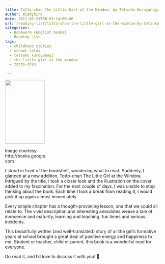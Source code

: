 ```yaml
---
title: Totto-chan The Little Girl at the Window, by Tetsuko Kuroyanagi (Translated by Dorothy Britton)
author: aladybird
date: 2011-09-21T08:03:14+00:00
url: /reading-list/totto-chan-the-little-girl-at-the-window-by-tetsuko-kuroyanagi-translated-by-dorothy-britton/
categories:
  - Bookworm (English books)
  - Reading List
tags:
  - childhood stories
  - school tales
  - tetsuko kuroyanagi
  - the little girl at the window
  - totto-chan

---
```

<div id="attachment_204" style="width: 138px" class="wp-caption aligncenter">
  <a href="http://funderfulworld.files.wordpress.com/2011/09/totto_chan.jpg"><img class="size-full wp-image-204" title="totto_chan" src="http://funderfulworld.files.wordpress.com/2011/09/totto_chan.jpg" alt="" width="128" height="208" /></a>
  
  <p class="wp-caption-text">
    Image courtesy http://books.google.com
  </p>
</div>

I stood in front of the bookshelf, wondering what to read. Suddenly, I glanced at a new addition, Totto-chan The Little Girl at the Window. Intrigued by the title, I took a closer look and the illustration on the cover added to my fascination. For the next couple of days, I was unable to stop thinking about the book. Each time I took a break from reading it, I would pick it up again almost immediately.

Every simple chapter has a thought-provoking lesson, one that we could all relate to. The vivid description and interesting anecdotes weave a tale of innocence and maturity, learning and teaching, fun times and serious incidents.

This beautifully written (and well-translated) story of a little girl&#8217;s formative years at school brought a great deal of positive energy and happiness to me. Student or teacher, child or parent, this book is a wonderful read for everyone.

Do read it, and I&#8217;d love to discuss it with you! 🙂
